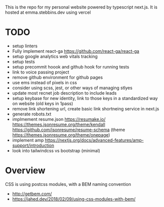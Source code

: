This is the repo for my personal website powered by typescript next.js. It is hosted at emma.stebbins.dev using vercel

# TODO

- setup linters
- Fully implement react-ga https://github.com/react-ga/react-ga
- setup google analytics web vitals tracking
- setup tests
- setup precommit hoook and github hook for running tests
- link to voice passing project
- remove github environment for github pages
- use ems instead of pixels in css
- consider using scss, jest, or other ways of managing stlyes
- update most recnet job description to include leads
- setup keybase for new identity, link to those keys in a standardized way on website (old keys in 1pass)
- remove link shortening url, create basic link shortneing service in next.js
- generate robots.txt
- implmement resume.json https://resumake.io/ https://themes.jsonresume.org/theme/kendall https://github.com/jsonresume/resume-schema (theme https://themes.jsonresume.org/theme/onepage)
- implement amp https://nextjs.org/docs/advanced-features/amp-support/introduction
- look into tailwindcss vs bootstrap (minimal)

# Overview

CSS is using postcss modules, with a BEM naming convention

- http://getbem.com/
- https://jahed.dev/2018/02/09/using-css-modules-with-bem/
